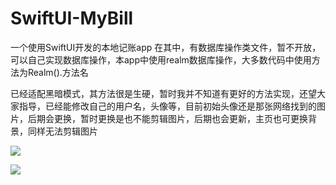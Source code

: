 # SwiftUI-MyBill
 
一个使用SwiftUI开发的本地记账app
在其中，有数据库操作类文件，暂不开放，可以自己实现数据库操作，本app中使用realm数据库操作，大多数代码中使用方法为Realm().方法名

已经适配黑暗模式，其方法很是生硬，暂时我并不知道有更好的方法实现，还望大家指导，已经能修改自己的用户名，头像等，目前初始头像还是那张网络找到的图片，后期会更换，暂时更换是也不能剪辑图片，后期也会更新，主页也可更换背景，同样无法剪辑图片


![](https://github.com/AttemptD/SwiftUI-MyBill/blob/master/RPReplay_Final1597018389.gif)

![](https://github.com/AttemptD/SwiftUI-MyBill/blob/master/RPReplay_Final1599448204%20-%2001.gif)
